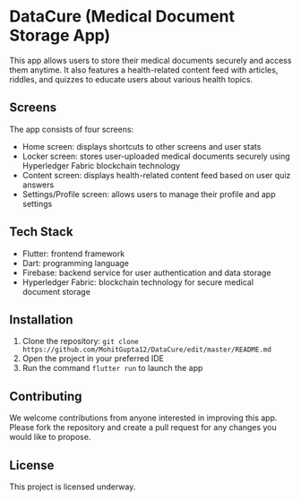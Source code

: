 
# DataCure (Medical Document Storage App)

This app allows users to store their medical documents securely and access them anytime. It also features a health-related content feed with articles, riddles, and quizzes to educate users about various health topics.

## Screens

The app consists of four screens:
- Home screen: displays shortcuts to other screens and user stats
- Locker screen: stores user-uploaded medical documents securely using Hyperledger Fabric blockchain technology
- Content screen: displays health-related content feed based on user quiz answers
- Settings/Profile screen: allows users to manage their profile and app settings

## Tech Stack

- Flutter: frontend framework
- Dart: programming language
- Firebase: backend service for user authentication and data storage
- Hyperledger Fabric: blockchain technology for secure medical document storage

## Installation

1. Clone the repository: `git clone https://github.com/MohitGupta12/DataCure/edit/master/README.md`
2. Open the project in your preferred IDE
3. Run the command `flutter run` to launch the app

## Contributing

We welcome contributions from anyone interested in improving this app. Please fork the repository and create a pull request for any changes you would like to propose.

## License

This project is licensed underway. 

